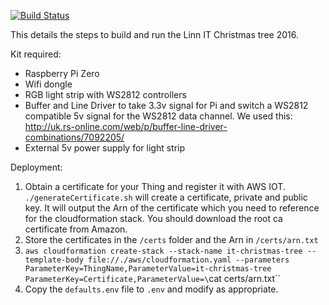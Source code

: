 [![Build Status](https://travis-ci.org/linn/christmas-lights.svg?branch=master)](https://travis-ci.org/linn/christmas-lights)

This details the steps to build and run the Linn IT Christmas tree 2016. 

Kit required: 

* Raspberry Pi Zero
* Wifi dongle
* RGB light strip with WS2812 controllers
* Buffer and Line Driver to take 3.3v signal for Pi and switch a WS2812 compatible 5v signal for the WS2812 data channel. We used this: http://uk.rs-online.com/web/p/buffer-line-driver-combinations/7092205/
* External 5v power supply for light strip

Deployment:

1. Obtain a certificate for your Thing and register it with AWS IOT. `./generateCertificate.sh` will create a certificate, private and public key. It will output the Arn of the certificate which you need to reference for the cloudformation stack. You should download the root ca certificate from Amazon. 
2. Store the certificates in the `/certs` folder and the Arn in `/certs/arn.txt`
3. `aws cloudformation create-stack --stack-name it-christmas-tree --template-body file://./aws/cloudformation.yaml --parameters ParameterKey=ThingName,ParameterValue=it-christmas-tree ParameterKey=Certificate,ParameterValue=\`cat certs/arn.txt\``
4. Copy the `defaults.env` file to `.env` and modify as appropriate. 
